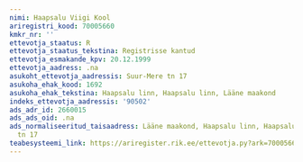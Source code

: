 ```yaml
---
nimi: Haapsalu Viigi Kool
ariregistri_kood: 70005660
kmkr_nr: ''
ettevotja_staatus: R
ettevotja_staatus_tekstina: Registrisse kantud
ettevotja_esmakande_kpv: 20.12.1999
ettevotja_aadress: .na
asukoht_ettevotja_aadressis: Suur-Mere tn 17
asukoha_ehak_kood: 1692
asukoha_ehak_tekstina: Haapsalu linn, Haapsalu linn, Lääne maakond
indeks_ettevotja_aadressis: '90502'
ads_adr_id: 2660015
ads_ads_oid: .na
ads_normaliseeritud_taisaadress: Lääne maakond, Haapsalu linn, Haapsalu linn, Suur-Mere
  tn 17
teabesysteemi_link: https://ariregister.rik.ee/ettevotja.py?ark=70005660&ref=rekvisiidid
---
```

